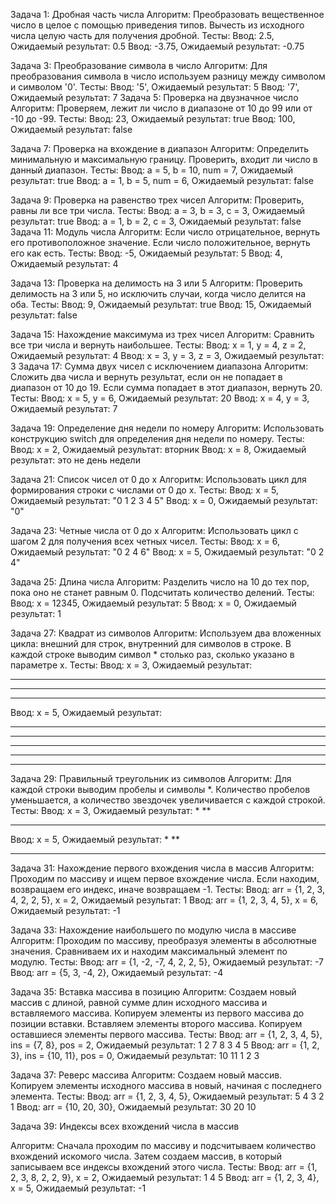 Задача 1: Дробная часть числа
Алгоритм:
Преобразовать вещественное число в целое с помощью приведения типов.
Вычесть из исходного числа целую часть для получения дробной.
Тесты:
Ввод: 2.5, Ожидаемый результат: 0.5
Ввод: -3.75, Ожидаемый результат: -0.75

Задача 3: Преобразование символа в число
Алгоритм:
Для преобразования символа в число используем разницу между символом и символом '0'.
Тесты:
Ввод: '5', Ожидаемый результат: 5
Ввод: '7', Ожидаемый результат: 7
Задача 5: Проверка на двузначное число
Алгоритм:
Проверяем, лежит ли число в диапазоне от 10 до 99 или от -10 до -99.
Тесты:
Ввод: 23, Ожидаемый результат: true
Ввод: 100, Ожидаемый результат: false

Задача 7: Проверка на вхождение в диапазон
Алгоритм:
Определить минимальную и максимальную границу.
Проверить, входит ли число в данный диапазон.
Тесты:
Ввод: a = 5, b = 10, num = 7, Ожидаемый результат: true
Ввод: a = 1, b = 5, num = 6, Ожидаемый результат: false

Задача 9: Проверка на равенство трех чисел
Алгоритм:
Проверить, равны ли все три числа.
Тесты:
Ввод: a = 3, b = 3, c = 3, Ожидаемый результат: true
Ввод: a = 1, b = 2, c = 3, Ожидаемый результат: false
Задача 11: Модуль числа
Алгоритм:
Если число отрицательное, вернуть его противоположное значение.
Если число положительное, вернуть его как есть.
Тесты:
Ввод: -5, Ожидаемый результат: 5
Ввод: 4, Ожидаемый результат: 4

Задача 13: Проверка на делимость на 3 или 5
Алгоритм:
Проверить делимость на 3 или 5, но исключить случаи, когда число делится на оба.
Тесты:
Ввод: 9, Ожидаемый результат: true
Ввод: 15, Ожидаемый результат: false

Задача 15: Нахождение максимума из трех чисел
Алгоритм:
Сравнить все три числа и вернуть наибольшее.
Тесты:
Ввод: x = 1, y = 4, z = 2, Ожидаемый результат: 4
Ввод: x = 3, y = 3, z = 3, Ожидаемый результат: 3
Задача 17: Сумма двух чисел с исключением диапазона
Алгоритм:
Сложить два числа и вернуть результат, если он не попадает в диапазон от 10 до 19.
Если сумма попадает в этот диапазон, вернуть 20.
Тесты:
Ввод: x = 5, y = 6, Ожидаемый результат: 20
Ввод: x = 4, y = 3, Ожидаемый результат: 7

Задача 19: Определение дня недели по номеру
Алгоритм:
Использовать конструкцию switch для определения дня недели по номеру.
Тесты:
Ввод: x = 2, Ожидаемый результат: вторник
Ввод: x = 8, Ожидаемый результат: это не день недели

Задача 21: Список чисел от 0 до x
Алгоритм:
Использовать цикл для формирования строки с числами от 0 до x.
Тесты:
Ввод: x = 5, Ожидаемый результат: "0 1 2 3 4 5"
Ввод: x = 0, Ожидаемый результат: "0"

Задача 23: Четные числа от 0 до x
Алгоритм:
Использовать цикл с шагом 2 для получения всех четных чисел.
Тесты:
Ввод: x = 6, Ожидаемый результат: "0 2 4 6"
Ввод: x = 5, Ожидаемый результат: "0 2 4"

Задача 25: Длина числа
Алгоритм:
Разделить число на 10 до тех пор, пока оно не станет равным 0.
Подсчитать количество делений.
Тесты:
Ввод: x = 12345, Ожидаемый результат: 5
Ввод: x = 0, Ожидаемый результат: 1

Задача 27: Квадрат из символов
Алгоритм:
Используем два вложенных цикла: внешний для строк, внутренний для символов в строке.
В каждой строке выводим символ * столько раз, сколько указано в параметре x.
Тесты:
Ввод: x = 3, Ожидаемый результат:
***
***
***
Ввод: x = 5, Ожидаемый результат:
*****
*****
*****
*****
*****

Задача 29: Правильный треугольник из символов
Алгоритм:
Для каждой строки выводим пробелы и символы *.
Количество пробелов уменьшается, а количество звездочек увеличивается с каждой строкой.
Тесты:
Ввод: x = 3, Ожидаемый результат:
  *
 **
***
Ввод: x = 5, Ожидаемый результат:
  *
 **
***

Задача 31: Нахождение первого вхождения числа в массив
Алгоритм:
Проходим по массиву и ищем первое вхождение числа.
Если находим, возвращаем его индекс, иначе возвращаем -1.
Тесты:
Ввод: arr = {1, 2, 3, 4, 2, 2, 5}, x = 2, Ожидаемый результат: 1
Ввод: arr = {1, 2, 3, 4, 5}, x = 6, Ожидаемый результат: -1

Задача 33: Нахождение наибольшего по модулю числа в массиве
Алгоритм:
Проходим по массиву, преобразуя элементы в абсолютные значения.
Сравниваем их и находим максимальный элемент по модулю.
Тесты:
Ввод: arr = {1, -2, -7, 4, 2, 2, 5}, Ожидаемый результат: -7
Ввод: arr = {5, 3, -4, 2}, Ожидаемый результат: -4

Задача 35: Вставка массива в позицию
Алгоритм:
Создаем новый массив с длиной, равной сумме длин исходного массива и вставляемого массива.
Копируем элементы из первого массива до позиции вставки.
Вставляем элементы второго массива.
Копируем оставшиеся элементы первого массива.
Тесты:
Ввод: arr = {1, 2, 3, 4, 5}, ins = {7, 8}, pos = 2, Ожидаемый результат: 1 2 7 8 3 4 5
Ввод: arr = {1, 2, 3}, ins = {10, 11}, pos = 0, Ожидаемый результат: 10 11 1 2 3

Задача 37: Реверс массива
Алгоритм:
Создаем новый массив.
Копируем элементы исходного массива в новый, начиная с последнего элемента.
Тесты:
Ввод: arr = {1, 2, 3, 4, 5}, Ожидаемый результат: 5 4 3 2 1
Ввод: arr = {10, 20, 30}, Ожидаемый результат: 30 20 10

Задача 39: Индексы всех вхождений числа в массив

Алгоритм:
Сначала проходим по массиву и подсчитываем количество вхождений искомого числа.
Затем создаем массив, в который записываем все индексы вхождений этого числа.
Тесты:
Ввод: arr = {1, 2, 3, 8, 2, 2, 9}, x = 2, Ожидаемый результат: 1 4 5
Ввод: arr = {1, 2, 3, 4}, x = 5, Ожидаемый результат: -1
